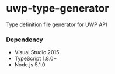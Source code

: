 # uwp-type-generator
Type definition file generator for UWP API

### Dependency

* Visual Studio 2015
* TypeScript 1.8.0+
* Node.js 5.1.0
